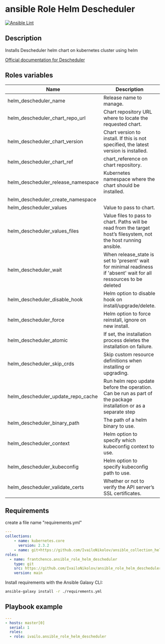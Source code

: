 # ansible Role Helm Descheduler

[![Ansible Lint](https://github.com/Frantche/ansible_role_helm_descheduler/actions/workflows/ansible-lint.yml/badge.svg)](https://github.com/Frantche/ansible_role_helm_descheduler/actions/workflows/ansible-lint.yml)

## Description

Installs Descheduler helm chart on kubernetes cluster using helm

[Official documentation for Descheduler](https://github.com/kubernetes-sigs/descheduler)

## Roles variables

| Name                   | Description                                                                                                         | Value                              |
| ---------------------- | ------------------------------------------------------------------------------------------------------------------- | ---------------------------------- |
| helm_descheduler_name              | Release name to manage.                                                                                             | descheduler                      |
| helm_descheduler_chart_repo_url    | Chart repository URL where to locate the requested chart.                                                           | https://kubernetes-sigs.github.io/descheduler/ |
| helm_descheduler_chart_version     | Chart version to install. If this is not specified, the latest version is installed.                                | latest                            |
| helm_descheduler_chart_ref         | chart_reference on chart repository.                                                                                | descheduler                              |
| helm_descheduler_release_namespace | Kubernetes namespace where the chart should be installed.                                                           | descheduler                    |
| helm_descheduler_create_namespace  |                                                                                                                     | True                               |
| helm_descheduler_values            | Value to pass to chart.                                                                                             | {}                    |
| helm_descheduler_values_files      | Value files to pass to chart. Paths will be read from the target host’s filesystem, not the host running ansible.   | []                                 |
| helm_descheduler_wait              | When release_state is set to 'present' wait for minimal readiness if 'absent' wait for all ressources to be deleted | True                               |
| helm_descheduler_disable_hook      | Helm option to disable hook on install/upgrade/delete.                                                              | "no"                                |
| helm_descheduler_force             | Helm option to force reinstall, ignore on new install.                                                              | "no"                                |
| helm_descheduler_atomic            | If set, the installation process deletes the installation on failure.                                               | "no"                                |
| helm_descheduler_skip_crds         | Skip custom resource definitions when installing or upgrading.                                                      | "no"                                |
| helm_descheduler_update_repo_cache | Run helm repo update before the operation. Can be run as part of the package installation or as a separate step     | "no"                                |
| helm_descheduler_binary_path       | The path of a helm binary to use.                                                                                   | "/usr/local/bin"                   |
| helm_descheduler_context           | Helm option to specify which kubeconfig context to use.                                                             | default                            |
| helm_descheduler_kubeconfig        | Helm option to specify kubeconfig path to use.                                                                      | ~/.kube/config                     |
| helm_descheduler_validate_certs    | Whether or not to verify the API server’s SSL certificates.                                                         | "yes"                              |


## Requirements

create a file name "requirements.yml"
```yaml
---
collections:
    - name: kubernetes.core
      version: 2.3.2
    - name: git+https://github.com/IvailoNikolov/ansible_collection_helm_ingress.git master
roles:
  - name: frantchenco.ansible_role_helm_descheduler
    type: git
    src: https://github.com/IvailoNikolov/ansible_role_helm_descheduler.git
    version: main
```

Install requirements with the Ansible Galaxy CLI:

```bash
ansible-galaxy install -r ./requirements.yml
```

## Playbook example


```yaml
---
- hosts: master[0]
  serial: 1
  roles:
  - role: ivailo.ansible_role_helm_descheduler
```